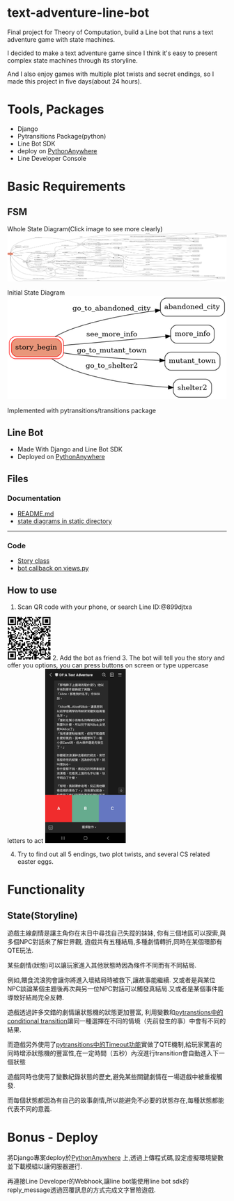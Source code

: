 # text-adventure-line-bot
Final project for Theory of Computation, build a Line bot that runs a text adventure game with state machines.

I decided to make a text adventure game since I think it's easy to present complex state machines through its storyline.

And I also enjoy games with multiple plot twists and secret endings, so I made this project in five days(about 24 hours). 
# Tools, Packages
- Django
- Pytransitions Package(python)
- Line Bot SDK
- deploy on [PythonAnywhere](https://www.pythonanywhere.com/)
- Line Developer Console
# Basic Requirements
## FSM
Whole State Diagram(Click image to see more clearly)
![](./text_adventure_line_bot/static/whole_state_diagram.png)

Initial State Diagram
![](./text_adventure_line_bot/static/initial_state_diagram.png)

Implemented with pytransitions/transitions package
## Line Bot
- Made With Django and Line Bot SDK
- Deployed on [PythonAnywhere](https://www.pythonanywhere.com)
## Files
### Documentation
- [README.md](README.md)
- [state diagrams in static directory](./text_adventure_line_bot/static/)

---
### Code
- [Story class](./text_adventure_line_bot/line_bot_app/Story/)
- [bot callback on views.py](./text_adventure_line_bot/line_bot_app/views.py)
## How to use
1. Scan QR code with your phone, or search Line ID:@899djtxa 
<img src='./text_adventure_line_bot/static/qr_code.png' width='100' alt='QR CODE'/>
2. Add the bot as friend
3. The bot will tell you the story and offer you options, you can press buttons on screen or type uppercase letters to act

<img src='./text_adventure_line_bot/static/in_game_image.jpg' height='400' alt='game screen'/>

4. Try to find out all 5 endings, two plot twists, and several CS related easter eggs.
# Functionality
## State(Storyline)
遊戲主線劇情是讓主角你在末日中尋找自己失蹤的妹妹, 你有三個地區可以探索,與多個NPC對話來了解世界觀, 遊戲共有五種結局,多種劇情轉折,同時在某個環節有QTE玩法.

某些劇情(狀態)可以讓玩家進入其他狀態時因為條件不同而有不同結局.

例如,餵食流浪狗會讓你將進入壞結局時被救下,讓故事能繼續.
又或者是與某位NPC談論某個主題後再次與另一位NPC對話可以觸發真結局.又或者是某個事件能導致好結局完全反轉.

遊戲透過許多交錯的劇情讓狀態機的狀態更加豐富, 利用變數和[pytranstions中的conditional transition](https://github.com/pytransitions/transitions#conditional-transitions)讓同一種選擇在不同的情境（先前發生的事）中會有不同的結果.

而遊戲另外使用了[pytransitions中的Timeout功能](https://github.com/pytransitions/transitions#adding-features-to-states)實做了QTE機制,給玩家驚喜的同時增添狀態機的豐富性,在一定時間（五秒）內沒進行transition會自動進入下一個狀態

遊戲同時也使用了變數紀錄狀態的歷史,避免某些關鍵劇情在一場遊戲中被重複觸發.

而每個狀態都因為有自己的故事劇情,所以能避免不必要的狀態存在,每種狀態都能代表不同的意義.
# Bonus - Deploy
將Django專案deploy於[PythonAnywhere](https://www.pythonanywhere.com/) 上,透過上傳程式碼,設定虛擬環境變數並下載模組以讓伺服器運行.

再連接Line Developer的Webhook,讓line bot能使用line bot sdk的reply_message透過回覆訊息的方式完成文字冒險遊戲.